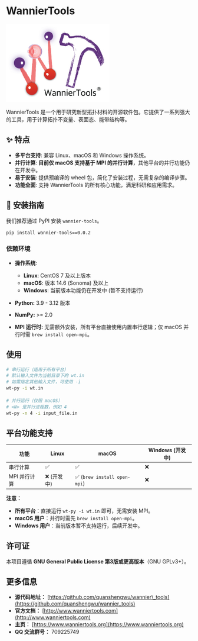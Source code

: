 # WannierTools

![wanniertools-logo](wt-logo.jpg)

WannierTools 是一个用于研究新型拓扑材料的开源软件包。它提供了一系列强大的工具，用于计算拓扑不变量、表面态、能带结构等。

## ✨ 特点

* **多平台支持**: 兼容 Linux、macOS 和 Windows 操作系统。
* **并行计算**: **目前仅 macOS 支持基于 MPI 的并行计算**，其他平台的并行功能仍在开发中。
* **易于安装**: 提供预编译的 wheel 包，简化了安装过程，无需复杂的编译步骤。
* **功能全面**: 支持 WannierTools 的所有核心功能，满足科研和应用需求。

## 🚀 安装指南

我们推荐通过 PyPI 安装 `wannier-tools`。

```bash
pip install wannier-tools==0.0.2
```

### 依赖环境

* **操作系统**:

  * **Linux**: CentOS 7 及以上版本
  * **macOS**: 版本 14.6 (Sonoma) 及以上
  * **Windows**: 当前版本功能仍在开发中 (暂不支持运行)
* **Python:** 3.9 - 3.12 版本
* **NumPy:** >= 2.0
* **MPI 运行时:** 无需额外安装，所有平台直接使用内置串行逻辑；仅 macOS 并行时需 `brew install open-mpi`。

## 使用

```bash
# 串行运行（适用于所有平台）
# 默认输入文件为当前目录下的 wt.in
# 如需指定其他输入文件，可使用 -i
wt-py -i wt.in

# 并行运行（仅限 macOS）
# <N> 是并行进程数，例如 4
wt-py -n 4 -i input_file.in
```

## 平台功能支持

| 功能       | Linux   | macOS                       | Windows (开发中) |
| -------- | ------- | --------------------------- | ------------- |
| 串行计算     | ✅       | ✅                           | ❌             |
| MPI 并行计算 | ❌ (开发中) | ✅ (`brew install open-mpi`) | ❌             |

**注意：**

* **所有平台**：直接运行 `wt-py -i wt.in` 即可，无需安装 MPI。
* **macOS 用户**：并行时需先 `brew install open-mpi`。
* **Windows 用户**：当前版本暂不支持运行，后续开发中。

## 许可证

本项目遵循 **GNU General Public License 第3版或更高版本**（GNU GPLv3+）。

## 更多信息

* **源代码地址：** [https://github.com/quanshengwu/wannier\_tools](https://github.com/quanshengwu/wannier_tools)
* **官方文档：** [http://www.wanniertools.com](http://www.wanniertools.com)
* **主页：** [https://www.wanniertools.org](https://www.wanniertools.org)
* **QQ 交流群号：** 709225749
